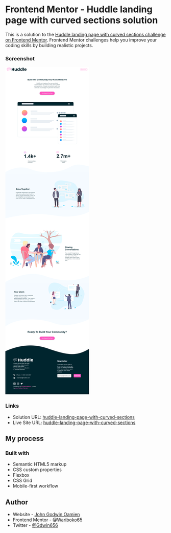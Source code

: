 # Frontend Mentor - Huddle landing page with curved sections solution

This is a solution to the [Huddle landing page with curved sections challenge on Frontend Mentor](https://www.frontendmentor.io/challenges/huddle-landing-page-with-curved-sections-5ca5ecd01e82137ec91a50f2). Frontend Mentor challenges help you improve your coding skills by building realistic projects. 



### Screenshot

![](images/h-window-view.png)


### Links

- Solution URL: [huddle-landing-page-with-curved-sections](https://your-solution-url.com)
- Live Site URL: [huddle-landing-page-with-curved-sections](https://your-live-site-url.com)

## My process

### Built with

- Semantic HTML5 markup
- CSS custom properties
- Flexbox
- CSS Grid
- Mobile-first workflow

## Author

- Website - [John Godwin Oamien](https://godwins-portfolio.vercel.app)
- Frontend Mentor - [@Wariboko65](https://www.frontendmentor.io/profile/Wariboko65)
- Twitter - [@Gdwin656](https://www.twitter.com/Gdwin656)
